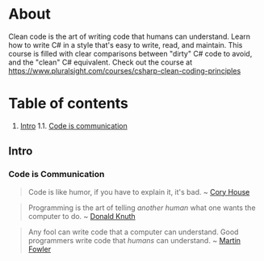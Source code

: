 # About
Clean code is the art of writing code that humans can understand. Learn how to write C# in a style that's easy to write, read, and maintain. This course is filled with clear comparisons between "dirty" C# code to avoid, and the "clean" C# equivalent. Check out the course at https://www.pluralsight.com/courses/csharp-clean-coding-principles

# Table of contents
1. [Intro](#intro)
	1.1. [Code is communication](#codeiscommunication)

## <a name="intro"></a>Intro
### <a name="codeiscommunication"></a>Code is Communication
> Code is like humor, if you have to explain it, it's bad.
> ~ [Cory House](https://twitter.com/housecor)

> Programming is the art of telling _another human_ what one wants the computer to do.
> ~ [Donald Knuth]()

> Any fool can write code that a computer can understand. Good programmers write code that _humans_ can understand.
> ~ [Martin Fowler](https://twitter.com/martinfowler)
